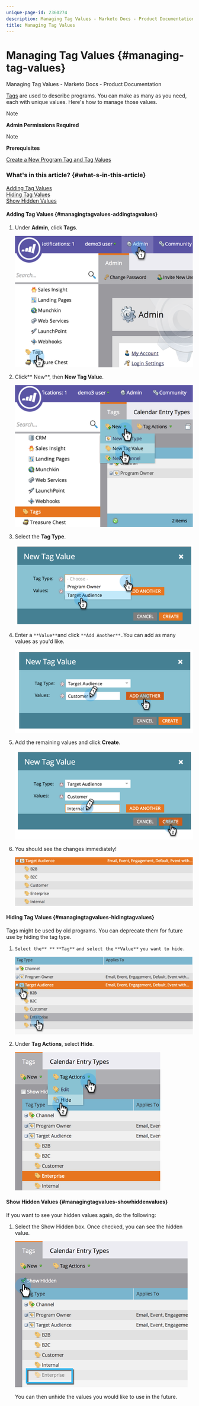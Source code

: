```yaml
---
unique-page-id: 2360274
description: Managing Tag Values - Marketo Docs - Product Documentation
title: Managing Tag Values
---
```


# Managing Tag Values {#managing-tag-values}

Managing Tag Values - Marketo Docs - Product Documentation

[Tags](../../../../welcome-to-marketo-docs/product-docs/core-marketo-concepts/programs/working-with-programs/understanding-tags.md) are used to describe programs. You can make as many as you need, each with unique values. Here's how to manage those values.

>[!NOTE]
>
>**Admin Permissions Required**

>[!NOTE]
>
>**Prerequisites**
>
>[Create a New Program Tag and Tag Values](create-a-new-program-tag-and-tag-values.md)

### What's in this article? {#what-s-in-this-article}

[Adding Tag Values](#managingtagvalues-addingtagvalues)  
[Hiding Tag Values](#managingtagvalues-hidingtagvalues)  
[Show Hidden Values](#managingtagvalues-showhiddenvalues)

#### Adding Tag Values {#managingtagvalues-addingtagvalues}

1. Under **Admin**, click **Tags**. 

   ![](assets/image2014-9-24-12-3a24-3a55.png)

1. Click** New**, then **New Tag Value**.

   ![](assets/image2014-9-24-12-3a25-3a23.png)

1. Select the **Tag Type**.

   ![](assets/image2014-9-24-12-3a26-3a2.png)

1. Enter a `**Value**`and click `**Add Another**.`You can add as many values as you'd like.

   ![](assets/image2014-9-24-12-3a26-3a27.png)

1. Add the remaining values and click **Create**.

   ![](assets/image2014-9-24-12-3a26-3a55.png)

1. You should see the changes immediately!

   ![](assets/image2014-9-24-12-3a27-3a34.png)

#### Hiding Tag Values {#managingtagvalues-hidingtagvalues}

Tags might be used by old programs. You can deprecate them for future use by hiding the tag type.

1. `Select the** **` `**Tag**` `and select the` `**Value**` `you want to hide.`

   ![](assets/image2014-9-24-12-3a28-3a25.png)

1. Under **Tag Actions**, select **Hide**.

   ![](assets/image2014-9-24-12-3a29-3a4.png)

#### Show Hidden Values {#managingtagvalues-showhiddenvalues}

If you want to see your hidden values again, do the following:

1. Select the Show Hidden box. Once checked, you can see the hidden value.

   ![](assets/image2014-9-24-12-3a29-3a58.png)

   You can then unhide the values you would like to use in the future.

